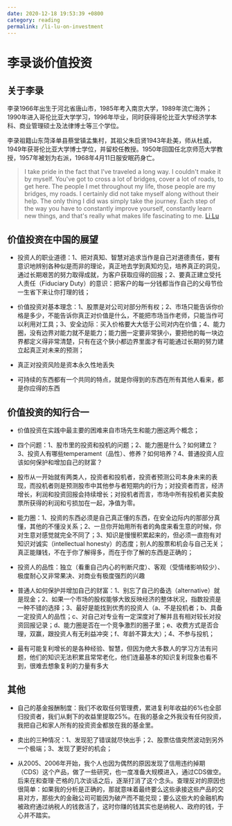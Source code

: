 ```yaml
---
date: 2020-12-18 19:53:39 +0800
category: reading
permalink: /li-lu-on-investment
---
```


# 李录谈价值投资

## 关于李录

李录1966年出生于河北省唐山市，1985年考入南京大学，1989年流亡海外；1990年进入哥伦比亚大学学习，1996年毕业，同时获得哥伦比亚大学经济学本科、商业管理硕士及法律博士等三个学位。

李录祖籍山东菏泽单县蔡堂镇孟集村，其祖父朱启贤1943年赴美，师从杜威，1949年获哥伦比亚大学博士学位，并留校任教授。1950年回国任北京师范大学教授，1957年被划为右派，1968年4月11日服安眠药身亡。

>I take pride in the fact that I've traveled a long way. I couldn't make it by myself. You've got to cross a lot of bridges, cover a lot of roads, to get here. The people I met throughout my life, those people are my bridges, my roads. I certainly did not take myself along without their help. The only thing I did was simply take the journey.  Each step of the way you have to constantly improve yourself, constantly learn new things, and that's really what makes life fascinating to me.
>[Li Lu](https://americanhistory.si.edu/family-voices/individuals/li-lu)

## 价值投资在中国的展望

* 投资人的职业道德：1、把对真知、智慧对追求当作是自己对道德责任，要有意识地辨别各种似是而非的理论，真正地去学到真知灼见，培养真正的洞见，通过长期艰苦的努力取得成就，为客户获取应得的回报；2、要真正建立受托人责任（Fiduciary Duty）的意识：把客户的每一分钱都当作自己的父母节俭一生省下来让你打理的钱；

* 价值投资对基本理念：1、股票是对公司对部分所有权；2、市场只能告诉你价格是多少，不能告诉你真正对价值是什么，不能把市场当作老师，只能当作可以利用对工具；3、安全边际：买入价格要大大低于公司对内在价值；4、能力圈，没有边界对能力就不是能力；能力圈一定要非常狭小，要把他的每一块边界都定义得非常清楚，只有在这个狭小都边界里面才有可能通过长期的努力建立起真正对未来的预测；

* 真正对投资风险是资本永久性地丢失

* 可持续的东西都有一个共同的特点，就是你得到的东西在所有其他人看来，都是你应得的东西

## 价值投资的知行合一

* 价值投资在实践中最主要的困难来自市场先生和能力圈这两个概念；

* 四个问题：1、股市里的投资和投机的问题；2、能力圈是什么？如何建立？3、投资人有哪些temperament（品性）、修养？如何培养？4、普通投资人应该如何保护和增加自己的财富？

* 股市从一开始就有两类人，投资者和投机者，投资者预测公司本身未来的表现，而投机者则是预测股市中其他参与者短期内的行为；对投资者而言，经济增长，利润和投资回报会持续增长；对投机者而言，市场中所有投机者买卖股票所获得的利润和亏损加在一起，净值为零。

* 能力圈：1、投资的东西必须是自己真正懂的东西，在安全边际内的那部分真懂，其他的不懂没关系；2、一旦你开始用所有者的角度来看生意的时候，你对生意对感觉就完全不同了；3、知识是慢慢积累起来的，但必须一直抱有对知识对诚实（intellectual honesty）的态度；别人的股票和机会与自己无关；真正能赚钱，不在于你了解得多，而在于你了解的东西是正确的；
* 投资人的品性：独立（看重自己内心的判断尺度）、客观（受情绪影响较少）、极度耐心又非常果决、对商业有极度强烈的兴趣

* 普通人如何保护并增加自己的财富：1、别忘了自己的备选（alternative）就是现金；2、如果一个市场的股权能够大致反映经济的整体状况，指数投资是一种不错的选择；3、最好是能找到优秀的投资人（a、不是投机者；b、具备一定投资人的品性；c、对自己对专业有一定深度对了解并且有相对较长对投资回报记录；d、能力圈是否在一个竞争激烈的圈子里；e、收费方式是否合理，双赢，跟投资人有无利益冲突；f、年龄不算太大）；4、不参与投机；

* 最有可能复利增长的是各种经验、智慧，但因为绝大多数人的学习方法有问题，他们的知识无法积累且常常老化，他们连最基本的知识复利现象也看不到，很难去想象复利的力量有多大

## 其他

* 自己的基金报酬制度：我们不收取任何管理费，累进复利年收益的6%也全部归投资者，我们从剩下的收益里提取25%。在我的基金之外我没有任何投资，我把自己和家人所有的投资资金都放在我的基金里。

* 卖出的三种情况：1、发现犯了错误就尽快出手；2、股票估值突然波动到另外一个极端；3、发现了更好的机会；

* 从2005、2006年开始，我个人也因为偶然的原因发现了信用违约掉期（CDS）这个产品，做了一些研究，也一度准备大规模进入，通过CDS做空。后来在和查理·芒格的几次谈话之后，逐渐打消了这个念头。查理反对的原因也很简单：如果我的分析是正确的，那就意味着最终要么这些承接这些产品的交易对方，那些大的金融公司可能因为破产而不能兑现；要么这些大的金融机构被政府通过纳税人的钱救活了，这时你赚的钱其实也是纳税人、政府的钱，于心并不踏实。

